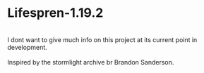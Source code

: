 # Lifespren-1.19.2
<br>
I dont want to give much info on this project at its current point in development.
<br><br>
Inspired by the stormlight archive br Brandon Sanderson.
